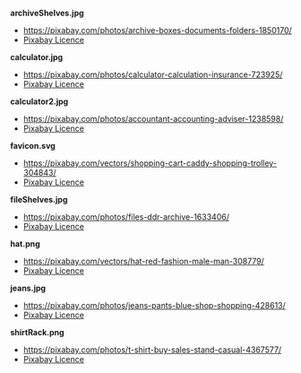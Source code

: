 **archiveShelves.jpg**

-   <https://pixabay.com/photos/archive-boxes-documents-folders-1850170/>
-   [Pixabay Licence](https://pixabay.com/service/license/)

**calculator.jpg**

-   <https://pixabay.com/photos/calculator-calculation-insurance-723925/>
-   [Pixabay Licence](https://pixabay.com/service/license/)

**calculator2.jpg**

-   <https://pixabay.com/photos/accountant-accounting-adviser-1238598/>
-   [Pixabay Licence](https://pixabay.com/service/license/)

**favicon.svg**

-   <https://pixabay.com/vectors/shopping-cart-caddy-shopping-trolley-304843/>
-   [Pixabay Licence](https://pixabay.com/service/license/)

**fileShelves.jpg**

-   <https://pixabay.com/photos/files-ddr-archive-1633406/>
-   [Pixabay Licence](https://pixabay.com/service/license/)

**hat.png**

-   <https://pixabay.com/vectors/hat-red-fashion-male-man-308779/>
-   [Pixabay Licence](https://pixabay.com/service/license/)

**jeans.jpg**

-   <https://pixabay.com/photos/jeans-pants-blue-shop-shopping-428613/>
-   [Pixabay Licence](https://pixabay.com/service/license/)

**shirtRack.png**

-   <https://pixabay.com/photos/t-shirt-buy-sales-stand-casual-4367577/>
-   [Pixabay Licence](https://pixabay.com/service/license/)
